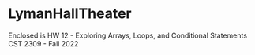 # LymanHallTheater

Enclosed is HW 12 - Exploring Arrays, Loops, and Conditional Statements
CST 2309 - Fall 2022
